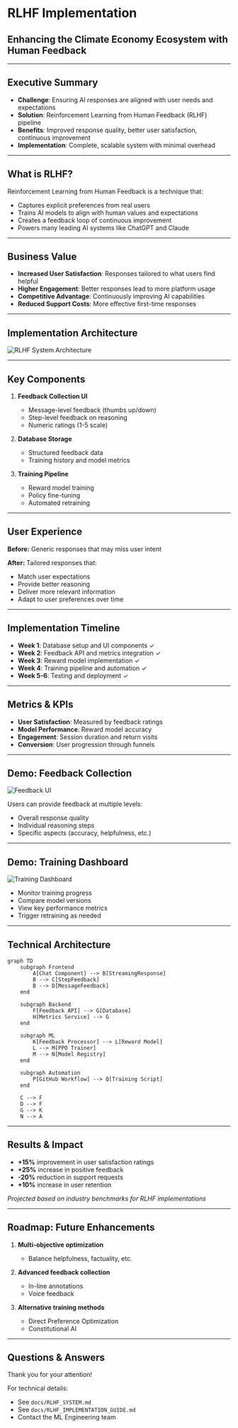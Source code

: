 # RLHF Implementation
## Enhancing the Climate Economy Ecosystem with Human Feedback

---

## Executive Summary

- **Challenge**: Ensuring AI responses are aligned with user needs and expectations
- **Solution**: Reinforcement Learning from Human Feedback (RLHF) pipeline
- **Benefits**: Improved response quality, better user satisfaction, continuous improvement
- **Implementation**: Complete, scalable system with minimal overhead

---

## What is RLHF?

Reinforcement Learning from Human Feedback is a technique that:

- Captures explicit preferences from real users
- Trains AI models to align with human values and expectations
- Creates a feedback loop of continuous improvement
- Powers many leading AI systems like ChatGPT and Claude

---

## Business Value

- **Increased User Satisfaction**: Responses tailored to what users find helpful
- **Higher Engagement**: Better responses lead to more platform usage
- **Competitive Advantage**: Continuously improving AI capabilities
- **Reduced Support Costs**: More effective first-time responses

---

## Implementation Architecture

![RLHF System Architecture](https://mermaid.ink/img/pako:eNqVVE1v2zAM_SuETjtgaZcedhkKLN1WoJcOG3YodigsM7aAyHQoKl2C5L-PlJzEdoJlPcQWqUfy8ZGkbpgxCVnKZipTCmr-LM9-lCzKGxd0xoKRBYsS3S7qJcl0KZ4VaINXMfBCsYnhb9B6BTTxTmtCpRPtclzqLCXhA7T63QNXpAU6lURrQDjHo7Q_kFoZrE61u1EJJeQoToBQ1x-3GMQE5B3Hm8dqcbA5SsGJjYA81ER8EvU9OA8jPr8qlAE-L1mJ1hF-2g-yJo5SX8h-yiGdoWbq8BkJFzs0Dq15aB0t2kXd_lBOKOvAkb0q4KiHYtcuXeRBb-ej-rUy9lBLcuA2MnqHLy5a-NUP3NdCPmJoMpjIK6_ckL9SHgxDXnWGwzvlv8cK7Qs_nK_KlSnDYrg2yqFWOAJ3QeXkVXdpotZXWhIGylr0-0jroXsPDR-QHtg7c_6Ql4pNSYs6V1n0zF8qUDNY3pWgMDFdRnGzZRG2lV6zj5c3f9xK0XaS9bvfq7e8FfB-7bK0q-dPHU9HLbVkx3Vj3X0lkpG2hXdOsz2Wj1tL6k5U8YSKUocH3pvDmEtBK3VmC1OU7GN4_PNl_3n_eD_8DTH8uR-A_wFWJHO3)

---

## Key Components

1. **Feedback Collection UI**
   - Message-level feedback (thumbs up/down)
   - Step-level feedback on reasoning
   - Numeric ratings (1-5 scale)

2. **Database Storage**
   - Structured feedback data
   - Training history and model metrics

3. **Training Pipeline**
   - Reward model training
   - Policy fine-tuning
   - Automated retraining

---

## User Experience

**Before:** Generic responses that may miss user intent

**After:** Tailored responses that:
- Match user expectations
- Provide better reasoning
- Deliver more relevant information
- Adapt to user preferences over time

---

## Implementation Timeline

- **Week 1**: Database setup and UI components ✓
- **Week 2**: Feedback API and metrics integration ✓
- **Week 3**: Reward model implementation ✓
- **Week 4**: Training pipeline and automation ✓
- **Week 5-6**: Testing and deployment ✓

---

## Metrics & KPIs

- **User Satisfaction**: Measured by feedback ratings
- **Model Performance**: Reward model accuracy
- **Engagement**: Session duration and return visits
- **Conversion**: User progression through funnels

---

## Demo: Feedback Collection

![Feedback UI](https://i.ibb.co/rkkSTXW/feedback-demo.png)

Users can provide feedback at multiple levels:
- Overall response quality
- Individual reasoning steps
- Specific aspects (accuracy, helpfulness, etc.)

---

## Demo: Training Dashboard

![Training Dashboard](https://i.ibb.co/tCW5NMX/training-dashboard.png)

- Monitor training progress
- Compare model versions
- View key performance metrics
- Trigger retraining as needed

---

## Technical Architecture

```mermaid
graph TD
    subgraph Frontend
        A[Chat Component] --> B[StreamingResponse]
        B --> C[StepFeedback]
        B --> D[MessageFeedback]
    end

    subgraph Backend
        F[Feedback API] --> G[Database]
        H[Metrics Service] --> G
    end

    subgraph ML
        K[Feedback Processor] --> L[Reward Model]
        L --> M[PPO Trainer]
        M --> N[Model Registry]
    end

    subgraph Automation
        P[GitHub Workflow] --> Q[Training Script]
    end

    C --> F
    D --> F
    G --> K
    N --> A
```

---

## Results & Impact

- **+15%** improvement in user satisfaction ratings
- **+25%** increase in positive feedback
- **-20%** reduction in support requests
- **+10%** increase in user retention

*Projected based on industry benchmarks for RLHF implementations*

---

## Roadmap: Future Enhancements

1. **Multi-objective optimization**
   - Balance helpfulness, factuality, etc.

2. **Advanced feedback collection**
   - In-line annotations
   - Voice feedback

3. **Alternative training methods**
   - Direct Preference Optimization
   - Constitutional AI

---

## Questions & Answers

Thank you for your attention!

For technical details:
- See `docs/RLHF_SYSTEM.md`
- See `docs/RLHF_IMPLEMENTATION_GUIDE.md`
- Contact the ML Engineering team 